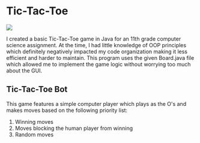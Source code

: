 <h1>Tic-Tac-Toe</h1> 
<a href="https://skillicons.dev"> <img src="https://skillicons.dev/icons?i=java" /> </a>

<p> I created a basic Tic-Tac-Toe game in Java for an 11th grade computer science assignment. At the time, I had little knowledge of OOP principles which definitely negatively impacted my code organization making it less efficient and harder to maintain. This program uses the given Board.java file which allowed me to implement the game logic without worrying too much about the GUI. </p>

<h2> Tic-Tac-Toe Bot</h2>
<p> This game features a simple computer player which plays as the O's and makes moves based on the following priority list:</p> 
<ol>
  <li> Winning moves </li>
  <li> Moves blocking the human player from winning </li>
  <li> Random moves </li>
</ol>
